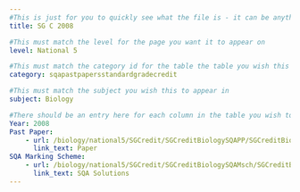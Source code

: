 ```yaml
---
#This is just for you to quickly see what the file is - it can be anything you want
title: SG C 2008

#This must match the level for the page you want it to appear on
level: National 5

#This must match the category id for the table the table you wish this to appear in
category: sqapastpapersstandardgradecredit

#This must match the subject you wish this to appear in
subject: Biology

#There should be an entry here for each column in the table you wish to populate:
Year: 2008
Past Paper:
    - url: /biology/national5/SGCredit/SGCreditBiologySQAPP/SGCreditBiologySQApp2008.pdf
      link_text: Paper
SQA Marking Scheme:
    - url: /biology/national5/SGCredit/SGCreditBiologySQAMsch/SGCreditBiologySQAmsch2008.pdf
      link_text: SQA Solutions
---
```


